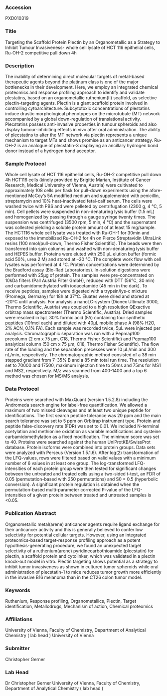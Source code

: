 ### Accession
PXD010319

### Title
Targeting the Scaffold Protein Plectin by an Organometallic as a Strategy to Inhibit Tumour Invasiveness- whole cell lysate of HCT 116 epithelial cells, Ru-OH-2 competitive pull down 4h

### Description
The inability of determining direct molecular targets of metal-based therapeutic agents beyond the platinum class is one of the major bottlenecks in their development. Here, we employ an integrated chemical proteomics and response profiling approach to identify and validate plestatins, based on an organometallic ruthenium(II) scaffold, as selective plectin-targeting agents. Plectin is a giant scaffold protein involved in controlling cytoarchitecture. Subcytotoxic concentrations of plestatins induce drastic morphological phenotypes on the microtubule (MT) network accompanied by a global down-regulation of translational activity. Plecstatins possess anti-invasive properties in tumour spheroids and also display tumour-inhibiting effects in vivo after oral administration. The ability of plecstatins to alter the MT network via plectin represents a unique mechanism to target MTs and shows promise as an anticancer strategy. Ru-OH-2 is an analogue of plecstatin-3 displaying an ancillary hydrogen bond donor instead of a hydrogen bond acceptor.

### Sample Protocol
Whole cell lysate of HCT 116 epithelial cells, Ru-OH-2 competitive pull down 4h HCT116 cells (kindly provided by Brigitte Marian, Institute of Cancer Research, Medical University of Vienna, Austria) were cultivated to approximately 108 cells per flask for pull-down experiments using the afore-mentioned McCoy’s 5A modified medium and supplemented with penicillin, streptamycin and 10% heat-inactivated fetal-calf serum. The cells were washed twice with PBS and were pelleted by centrifugation (2300 g, 4 °C, 5 min). Cell pellets were suspended in non-denaturing lysis buffer (1.5 mL) and homogenized by passing through a gauge syringe twenty times. The suspension was centrifuged (3500 rpm, 5 min, 4 °C) and the supernatant was collected yielding a soluble protein amount of at least 15 mg/sample. The HCT116 whole cell lysate was treated with Ru-OH-1 for 30min and exposed to the immobilized Ru-OH-2 for 4h on Pierce Streptavidin UltraLink resins (100 nmol/pull-down, Thermo Fisher Scientific). The beads were then transferred into spin columns and washed with non-denaturing lysis buffer and HEPES buffer. Proteins were eluted with 250 µL elution buffer (formic acid 50%, urea 2 M) and stored at –20 °C. The complete work flow with cell lysates was performed at 4 °C. Protein concentrations were determined by the Bradford assay (Bio-Rad Laboratories). In-solution digestions were performed with 25µg of protein. The samples were pre-concentrated on 10kDa filters (Pall Austria Filter GmbH), reduced with DTT (56°C, 30 min) and carbamidomethylated with iodacetamide (45 min in the dark). To receive peptides, samples were digested with a trypsin/lys-c mixture (Promega, Germany) for 18h at 37°C. Eluates were dried and stored at -20°C until analysis. For analysis a nanoLC-system (Dionex Ultimate 3000, Thermo Scientific, Austria) was coupled to a high resolution QExactive orbitrap mass spectrometer (Thermo Scientific, Austria). Dried samples were resolved in 5µL 30% formic acid (FA) containing four synthetic peptides (10fmol each) and diluted with 40µL mobile phase A (98% H2O, 2% ACN, 0.1% FA). Each sample was recorded twice, 5µL were injected per analysis. Chromatographic separation was run with a Pepmap100 precolumn (2 cm x 75 µm, C18, Thermo Fisher Scientific) and Pepmap100 analytical column (50 cm x 75 µm, C18, Thermo Fisher Scientific). The flow rate of the loading and the separation precesses were 10 µL/min and 300 nL/min, respectively. The chromatographic method consisted of a 38 min stepped gradient from 7–35% B and a 85 min total run time. The resolution set to 70000 and 17500, maximum injection time to 50ms and 75ms for MS1 and MS2, respectively. M/z was scanned from 400-1400 and a top 6 method was chosen for MS/MS analysis.

### Data Protocol
Proteins were searched with MaxQuant (version 1.5.2.8) including the Andromeda search engine for label-free quantification. We allowed a maximum of two missed cleavages and at least two unique peptide for identifications. The first search peptide tolerance was 20 ppm and the main search tolerance was set to 5 ppm on Orbitrap instrument type. Protein and peptide false-discovery rate (FDR) was set to 0.01. We included N-terminal acetylation and methionine oxidation as variable modifications and cysteine carbamidomethylation as a fixed modification. The minimum score was set to 40. Proteins were searched against the human UniProtKB/SwissProt database. Protein isoforms were combined into protein groups. Data sets were analyzed with Perseus (Version 1.5.1.6). After log(2) transformation of the LFQ-values, rows were filtered based on valid values with a minimum number of 6 values in at least one group. The log-transformed LFQ-intensities of each protein group were then tested for significant changes between the untreated and treated cells using a two-sided t-test, an FDR of 0.05 (permutation-based with 250 permutations) and S0 = 0.5 (hyperbolic conversion). A significant protein regulation is obtained when the permutation-based multi-parameter corrected P-value of the LFQ-intensities of a given protein between treated and untreated samples is <0.05.

### Publication Abstract
Organometallic metal(arene) anticancer agents require ligand exchange for their anticancer activity and this is generally believed to confer low selectivity for potential cellular targets. However, using an integrated proteomics-based target-response profiling approach as a potent hypothesis-generating procedure, we found an unexpected target selectivity of a ruthenium(arene) pyridinecarbothioamide (plecstatin) for plectin, a scaffold protein and cytolinker, which was validated in a plectin knock-out model in&#x2005;vitro. Plectin targeting shows potential as a strategy to inhibit tumor invasiveness as shown in cultured tumor spheroids while oral administration of plecstatin-1 to mice reduces tumor growth more efficiently in the invasive B16&#x2005;melanoma than in the CT26&#x2005;colon tumor model.

### Keywords
Ruthenium, Response profiling, Organometallics, Plectin, Target identification, Metallodrugs, Mechanism of action, Chemical proteomics

### Affiliations
University of Vienna, Faculty of Chemistry, Department of Analytical Chemistry ( lab head )
University of Vienna

### Submitter
Christopher Gerner

### Lab Head
Dr Christopher Gerner
University of Vienna, Faculty of Chemistry, Department of Analytical Chemistry ( lab head )


